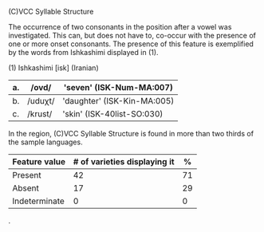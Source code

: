 (C)VCC Syllable Structure

The occurrence of two consonants in the position after a vowel was
investigated. This can, but does not have to, co-occur with the presence
of one or more onset consonants. The presence of this feature is
exemplified by the words from Ishkashimi displayed in (1).

(1) Ishkashimi \[isk\] (Iranian)

| a\. | /ovd/   | 'seven' (ISK-Num-MA:007)    |
|-----|---------|-----------------------------|
| b\. | /uduχt/ | 'daughter' (ISK-Kin-MA:005) |
| c\. | /krust/ | 'skin' (ISK-40list-SO:030)  |

In the region, (C)VCC Syllable Structure is found in more than two
thirds of the sample languages.

| Feature value | \# of varieties displaying it | \%  |
|---------------|-------------------------------|-----|
| Present       | 42                            | 71  |
| Absent        | 17                            | 29  |
| Indeterminate | 0                             | 0   |

.
